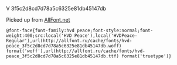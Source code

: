 V 3f5c2d8cd7d78a5c6325e81db45147db

Picked up from [AllFont.net](http://allfont.net/cache/css/hvd-peace.css)

```
@font-face{font-family:hvd peace;font-style:normal;font-weight:400;src:local('HVD Peace'),local('HVDPeace-Regular'),url(http://allfont.ru/cache/fonts/hvd-peace_3f5c2d8cd7d78a5c6325e81db45147db.woff) format('woff'),url(http://allfont.ru/cache/fonts/hvd-peace_3f5c2d8cd7d78a5c6325e81db45147db.ttf) format('truetype')}
```
